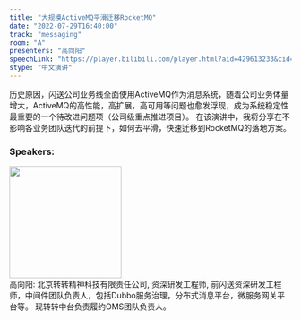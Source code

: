 ```yaml
---
title: "大规模ActiveMQ平滑迁移RocketMQ"
date: "2022-07-29T16:40:00"
track: "messaging"
room: "A"
presenters: "高向阳"
speechLink: "https://player.bilibili.com/player.html?aid=429613233&cid=806342138&page=1"
stype: "中文演讲"
---
```

历史原因，闪送公司业务线全面使用ActiveMQ作为消息系统，随着公司业务体量增大，ActiveMQ的高性能，高扩展，高可用等问题也愈发浮现，成为系统稳定性最重要的一个待改进问题项（公司级重点推进项目）。
在该演讲中，我将分享在不影响各业务团队迭代的前提下，如何去平滑，快速迁移到RocketMQ的落地方案。
 ### Speakers: 
 <img src="images/speaker/1070.png" width="200" /><br>高向阳: 北京转转精神科技有限责任公司, 资深研发工程师, 前闪送资深研发工程师，中间件团队负责人，包括Dubbo服务治理，分布式消息平台，微服务网关平台等。
现转转中台负责履约OMS团队负责人。

 